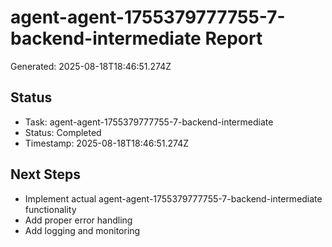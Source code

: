 # agent-agent-1755379777755-7-backend-intermediate Report

Generated: 2025-08-18T18:46:51.274Z

## Status
- Task: agent-agent-1755379777755-7-backend-intermediate
- Status: Completed
- Timestamp: 2025-08-18T18:46:51.274Z

## Next Steps
- Implement actual agent-agent-1755379777755-7-backend-intermediate functionality
- Add proper error handling
- Add logging and monitoring
